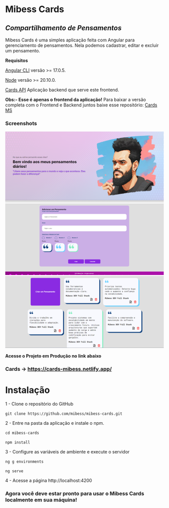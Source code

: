 # Mibess Cards

## _Compartilhamento de Pensamentos_

Mibess Cards é uma simples aplicação feita com Angular para gerenciamento de pensamentos. Nela podemos cadastrar, editar e excluir um pensamento.

**Requisitos**

[Angular CLI](https://angular.dev/) versão >= 17.0.5.

[Node](https://nodejs.org/en) versão >= 20.10.0.

[Cards API](https://github.com/mibess/card-api) Aplicação backend que serve este frontend.

**Obs:- Esse é apenas o frontend da aplicação!**
Para baixar a versão completa com o Frontend e Backend juntos baixe esse repositório: [Cards MS](https://github.com/mibess/cards-ms)

### Screenshots

![Header](./src/assets/screenshots/header.png)
![Cadastro de Pensamento](./src/assets/screenshots/cadastrar-card.png)
![Lista de Pensamentos](./src/assets/screenshots/lista-de-cards.png)

**Acesse o Projeto em Produção no link abaixo**

### Cards -> https://cards-mibess.netlify.app/

# Instalação

1 - Clone o repositório do GitHub

```
git clone https://github.com/mibess/mibess-cards.git
```

2 - Entre na pasta da aplicação e instale o npm.

```
cd mibess-cards
```

```
npm install
```

3 - Configure as variáveis de ambiente e execute o servidor
```
ng g environments
```
```
ng serve
```

4 - Acesse a página
http://localhost:4200

### Agora você deve estar pronto para usar o Mibess Cards localmente em sua máquina!
